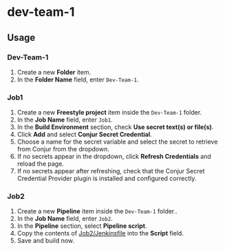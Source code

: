 # dev-team-1

## Usage

### Dev-Team-1

1. Create a new **Folder** item.
2. In the **Folder Name** field, enter `Dev-Team-1`.

### Job1

1. Create a new **Freestyle project** item inside the `Dev-Team-1` folder.
2. In the **Job Name** field, enter `Job1`.
3. In the **Build Environment** section, check **Use secret text(s) or file(s)**.
4. Click **Add** and select **Conjur Secret Credential**.
5. Choose a name for the secret variable and select the secret to retrieve from Conjur from the dropdown.
6. If no secrets appear in the dropdown, click **Refresh Credentials** and reload the page.
7. If no secrets appear after refreshing, check that the Conjur Secret Credential Provider plugin is installed and configured correctly.

### Job2

1. Create a new **Pipeline** item inside the `Dev-Team-1` folder..
2. In the **Job Name** field, enter `Job2`.
3. In the **Pipeline** section, select **Pipeline script**.
4. Copy the contents of [Job2/Jenkinsfile](Job2/Jenkinsfile) into the **Script** field.
5. Save and build now.